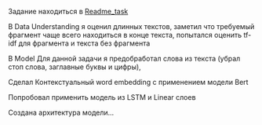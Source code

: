 Задание находиться в [Readme_task](README_task.md)

В Data Understanding я оценил длинных текстов, заметил что требуемый фрагмент чаще всего находиться в конце текста, попытался оценить tf-idf для фрагмента и текста без фрагмента

В Model
Для данной задачи я предобработал слова из текста (убрал стоп слова, заглавные буквы и цифры),

Сделал Контекстуальный word embedding с применением модели Bert

Попробовал применить модель из LSTM и Linear слоев 

Создана архитектура модели...
